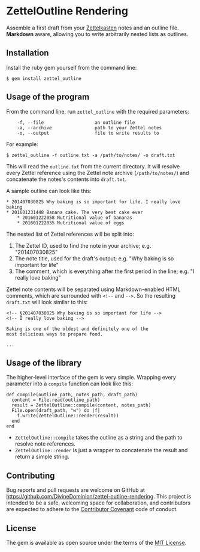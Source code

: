 # ZettelOutline Rendering

Assemble a first draft from your [Zettelkasten](http://zettelkasten.de) notes and an outline file. **Markdown** aware, allowing you to write arbitrarily nested lists as outlines.


## Installation

Install the ruby gem yourself from the command line:

    $ gem install zettel_outline

## Usage of the program

From the command line, run `zettel_outline` with the required parameters:

        -f, --file                   an outline file
        -a, --archive                path to your Zettel notes
        -o, --output                 file to write results to

For example:
    
    $ zettel_outline -f outline.txt -a /path/to/notes/ -o draft.txt

This will read the `outline.txt` from the current directory. It will resolve every Zettel reference using the Zettel note archive (`/path/to/notes/`) and concatenate the notes's contents into `draft.txt`.

A sample outline can look like this:

    * 201407030825 Why baking is so important for life. I really love baking
    * 201601231448 Banana cake. The very best cake ever
        * 201601222058 Nutritional value of bananas
        * 201601222035 Nutritional value of eggs

The nested list of Zettel references will be split into:

1. The Zettel ID, used to find the note in your archive; e.g. "201407030825"
2. The note title, used for the draft's output; e.g. "Why baking is so important for life"
3. The comment, which is everything after the first period in the line; e.g. "I really love baking"

Zettel note contents will be separated using Markdown-enabled HTML comments, which are surrounded with `<!--` and `-->`. So the resulting `draft.txt` will look similar to this:

    <!-- §201407030825 Why baking is so important for life -->
    <!-- I really love baking -->
    
    Baking is one of the oldest and definitely one of the 
    most delicious ways to prepare food. 
    
    ...


## Usage of the library

The higher-level interface of the gem is very simple. Wrapping every parameter into a `compile` function can look like this:

    def compile(outline_path, notes_path, draft_path)
      content = File.read(outline_path)
      result = ZettelOutline::compile(content, notes_path)
      File.open(draft_path, "w") do |f|
        f.write(ZettelOutline::render(result))
      end
    end

* `ZettelOutline::compile` takes the outline as a string and the path to resolve note references.
* `ZettelOutline::render` is just a wrapper to concatenate the result and return a simple string.


## Contributing

Bug reports and pull requests are welcome on GitHub at <https://github.com/DivineDominion/zettel-outline-rendering>. This project is intended to be a safe, welcoming space for collaboration, and contributors are expected to adhere to the [Contributor Covenant](http://contributor-covenant.org) code of conduct.


## License

The gem is available as open source under the terms of the [MIT License](http://opensource.org/licenses/MIT).

